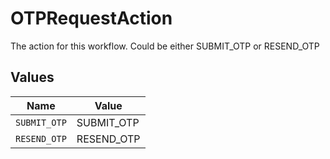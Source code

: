 # OTPRequestAction

The action for this workflow. Could be either SUBMIT_OTP or RESEND_OTP


## Values

| Name         | Value        |
| ------------ | ------------ |
| `SUBMIT_OTP` | SUBMIT_OTP   |
| `RESEND_OTP` | RESEND_OTP   |